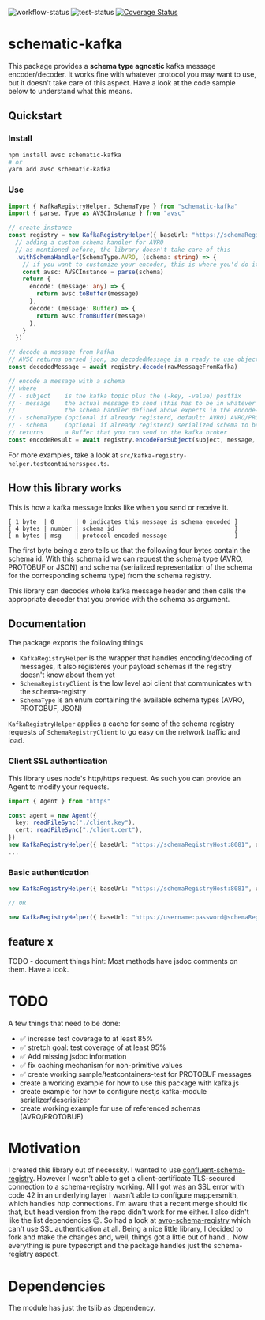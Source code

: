 ![workflow-status](https://github.com/konqi/schematic-kafka/actions/workflows/build-actions.yml/badge.svg) ![test-status](https://github.com/konqi/schematic-kafka/actions/workflows/test-actions.yml/badge.svg) [![Coverage Status](https://coveralls.io/repos/github/konqi/schematic-kafka/badge.svg?branch=main)](https://coveralls.io/github/konqi/schematic-kafka?branch=main)

# schematic-kafka

This package provides a **schema type agnostic** kafka message encoder/decoder. It works fine with whatever protocol you may want to use, but it doesn't take care of this aspect. Have a look at the code sample below to understand what this means.

## Quickstart

### Install

```bash
npm install avsc schematic-kafka
# or
yarn add avsc schematic-kafka
```

### Use

```typescript
import { KafkaRegistryHelper, SchemaType } from "schematic-kafka"
import { parse, Type as AVSCInstance } from "avsc"

// create instance
const registry = new KafkaRegistryHelper({ baseUrl: "https://schemaRegistryHost:8081" })
  // adding a custom schema handler for AVRO
  // as mentioned before, the library doesn't take care of this
  .withSchemaHandler(SchemaType.AVRO, (schema: string) => {
    // if you want to customize your encoder, this is where you'd do it
    const avsc: AVSCInstance = parse(schema)
    return {
      encode: (message: any) => {
        return avsc.toBuffer(message)
      },
      decode: (message: Buffer) => {
        return avsc.fromBuffer(message)
      },
    }
  })

// decode a message from kafka
// AVSC returns parsed json, so decodedMessage is a ready to use object
const decodedMessage = await registry.decode(rawMessageFromKafka)

// encode a message with a schema
// where
// - subject    is the kafka topic plus the (-key, -value) postfix
// - message    the actual message to send (this has to be in whatever format
//              the schema handler defined above expects in the encode-function)
// - schemaType (optional if already registerd, default: AVRO) AVRO/PROTOBUF/JSON
// - schema     (optional if already registerd) serialized schema to be used
// returns      a Buffer that you can send to the kafka broker
const encodeResult = await registry.encodeForSubject(subject, message, SchemaType.AVRO, schema)
```

For more examples, take a look at `src/kafka-registry-helper.testcontainersspec.ts`.

## How this library works

This is how a kafka message looks like when you send or receive it.

```
[ 1 byte  | 0      | 0 indicates this message is schema encoded ]
[ 4 bytes | number | schema id                                  ]
[ n bytes | msg    | protocol encoded message                   ]
```

The first byte being a zero tells us that the following four bytes contain the schema id. With this schema id we can request the schema type (AVRO, PROTOBUF or JSON) and schema (serialized representation of the schema for the corresponding schema type) from the schema registry.

This library can decodes whole kafka message header and then calls the appropriate decoder that you provide with the schema as argument.

## Documentation

The package exports the following things

- `KafkaRegistryHelper` is the wrapper that handles encoding/decoding of messages, it also registeres your payload schemas if the registry doesn't know about them yet
- `SchemaRegistryClient` is the low level api client that communicates with the schema-registry
- `SchemaType` Is an enum containing the available schema types (AVRO, PROTOBUF, JSON)

`KafkaRegistryHelper` applies a cache for some of the schema registry requests of `SchemaRegistryClient` to go easy on the network traffic and load.

### Client SSL authentication

This library uses node's http/https request. As such you can provide an Agent to modify your requests.

```typescript
import { Agent } from "https"

const agent = new Agent({
  key: readFileSync("./client.key"),
  cert: readFileSync("./client.cert"),
})
new KafkaRegistryHelper({ baseUrl: "https://schemaRegistryHost:8081", agent })
...
```

### Basic authentication

```typescript
new KafkaRegistryHelper({ baseUrl: "https://schemaRegistryHost:8081", username: "username", password: "password })

// OR

new KafkaRegistryHelper({ baseUrl: "https://username:password@schemaRegistryHost:8081" })
```

## feature x

TODO - document things hint: Most methods have jsdoc comments on them. Have a look.

# TODO

A few things that need to be done:

- ✅ increase test coverage to at least 85%
- ✅ stretch goal: test coverage of at least 95%
- ✅ Add missing jsdoc information
- ✅ fix caching mechanism for non-primitive values
- ✅ create working sample/testcontainers-test for PROTOBUF messages
- create a working example for how to use this package with kafka.js
- create example for how to configure nestjs kafka-module serializer/deserializer
- create working example for use of referenced schemas (AVRO/PROTOBUF)

# Motivation

I created this library out of necessity. I wanted to use [confluent-schema-registry](https://github.com/kafkajs/confluent-schema-registry). However I wasn't able to get a client-certificate TLS-secured connection to a schema-registry working. All I got was an SSL error with code 42 in an underlying layer I wasn't able to configure mappersmith, which handles http connections. I'm aware that a recent merge should fix that, but head version from the repo didn't work for me either. I also didn't like the list dependencies 😉. So had a look at [avro-schema-registry](https://github.com/bencebalogh/avro-schema-registry) which can't use SSL authentication at all. Being a nice little library, I decided to fork and make the changes and, well, things got a little out of hand... Now everything is pure typescript and the package handles just the schema-registry aspect.

# Dependencies

The module has just the tslib as dependency.
